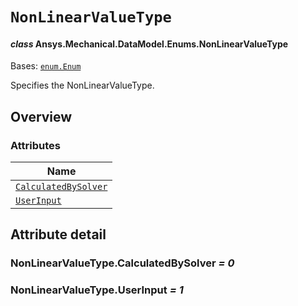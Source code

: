 # `NonLinearValueType`

<a id="ansys.mechanical.stubs.v242.Ansys.Mechanical.DataModel.Enums.NonLinearValueType"></a>

#### *class* Ansys.Mechanical.DataModel.Enums.NonLinearValueType

Bases: [`enum.Enum`](https://docs.python.org/3/library/enum.html#enum.Enum)

Specifies the NonLinearValueType.

<!-- !! processed by numpydoc !! -->

<a id="overview"></a>

## Overview

### Attributes

| Name |
| ------------------------------------------------------------------ |
| [`CalculatedBySolver`](#NonLinearValueType.CalculatedBySolver) |
| [`UserInput`](#NonLinearValueType.UserInput) |

<a id="attribute-detail"></a>

## Attribute detail

<a id="NonLinearValueType.CalculatedBySolver"></a>

### NonLinearValueType.CalculatedBySolver *= 0*

<a id="NonLinearValueType.UserInput"></a>

### NonLinearValueType.UserInput *= 1*


